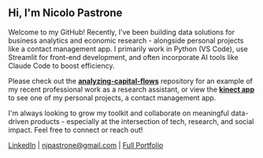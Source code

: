 ## Hi, I'm Nicolo Pastrone

Welcome to my GitHub! Recently, I’ve been building data solutions for business analytics and economic research - alongside personal projects like a contact management app. I primarily work in Python (VS Code), use Streamlit for front-end development, and often incorporate AI tools like Claude Code to boost efficiency.

Please check out the **[analyzing-capital-flows](https://github.com/njpastrone/analyzing-capital-flows)** repository for an example of my recent professional work as a research assistant, or view the **[kinect app](https://github.com/njpastrone/kinect)** to see one of my personal projects, a contact management app. 

I'm always looking to grow my toolkit and collaborate on meaningful data-driven products - especially at the intersection of tech, research, and social impact. Feel free to connect or reach out!

[LinkedIn](https://www.linkedin.com/in/nicolo-pastrone-345120208/) | njpastrone@gmail.com | [Full Portfolio](https://njpastrone.github.io/)
